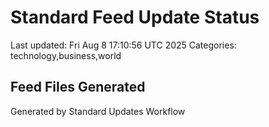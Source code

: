 # Standard Feed Update Status
Last updated: Fri Aug  8 17:10:56 UTC 2025
Categories: technology,business,world

## Feed Files Generated

Generated by Standard Updates Workflow

